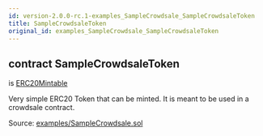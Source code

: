 ```yaml
---
id: version-2.0.0-rc.1-examples_SampleCrowdsale_SampleCrowdsaleToken
title: SampleCrowdsaleToken
original_id: examples_SampleCrowdsale_SampleCrowdsaleToken
---
```


<div class="contract-doc"><div class="contract"><h2 class="contract-header"><span class="contract-kind">contract</span> SampleCrowdsaleToken</h2><p class="base-contracts"><span>is</span> <a href="token_ERC20_ERC20Mintable.html">ERC20Mintable</a></p><p class="description">Very simple ERC20 Token that can be minted. It is meant to be used in a crowdsale contract.</p><div class="source">Source: <a href="https://github.com/OpenZeppelin/zeppelin-solidity/blob/v2.0.0-rc.1/contracts/examples/SampleCrowdsale.sol" target="_blank">examples/SampleCrowdsale.sol</a></div></div></div>
